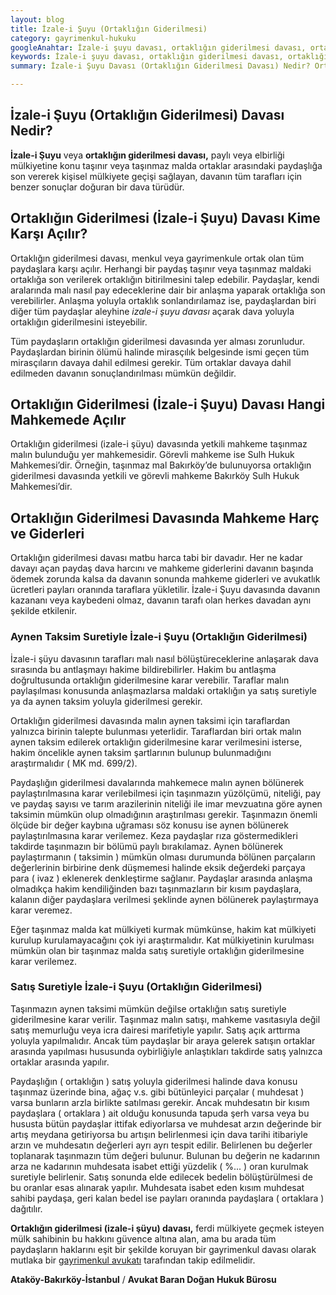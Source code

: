 ```yaml
---
layout: blog
title: İzale-i Şuyu (Ortaklığın Giderilmesi)
category: gayrimenkul-hukuku
googleAnahtar: İzale-i şuyu davası, ortaklığın giderilmesi davası, ortaklığın satış veya aynen taksim suretiyle giderilmesi gayrimenkul avukatı, bakırköy avukat, istanbul avukat, hukuk bürosu
keywords: İzale-i şuyu davası, ortaklığın giderilmesi davası, ortaklığın satış veya aynen taksim suretiyle giderilmesi gayrimenkul avukatı, bakırköy avukat, ataköy avukat, istanbul avukat, hukuk bürosu
summary: İzale-i Şuyu Davası (Ortaklığın Giderilmesi Davası) Nedir? Ortaklığın Giderilmesi Davası Kime Karşı Açılır? Yetkili ve Görevli Mahkeme, İzale-i Şuyu Davası Mahkeme Harç ve Giderleri, Aynen Taksim ve Satış Suretiyle İzale-i Şuyu

---
```



## İzale-i Şuyu (Ortaklığın Giderilmesi) Davası Nedir?

**İzale-i  Şuyu** veya **ortaklığın giderilmesi davası,** paylı veya elbirliği mülkiyetine konu taşınır veya taşınmaz malda ortaklar arasındaki paydaşlığa son vererek kişisel mülkiyete geçişi sağlayan,  davanın tüm tarafları için benzer sonuçlar doğuran bir dava türüdür.

## Ortaklığın Giderilmesi (İzale-i Şuyu) Davası Kime Karşı Açılır?

Ortaklığın giderilmesi davası,  menkul veya gayrimenkule ortak olan tüm paydaşlara karşı açılır. Herhangi bir paydaş taşınır veya taşınmaz maldaki ortaklığa son verilerek ortaklığın bitirilmesini talep edebilir. Paydaşlar, kendi aralarında malı nasıl pay edeceklerine dair bir anlaşma yaparak ortaklığa son verebilirler.  Anlaşma yoluyla ortaklık sonlandırılamaz ise, paydaşlardan biri diğer tüm paydaşlar aleyhine *izale-i şuyu davası* açarak dava yoluyla ortaklığın giderilmesini isteyebilir.

Tüm paydaşların ortaklığın giderilmesi davasında yer alması zorunludur. Paydaşlardan birinin ölümü halinde mirasçılık belgesinde ismi geçen tüm mirasçıların davaya dahil edilmesi gerekir.  Tüm ortaklar davaya dahil edilmeden davanın sonuçlandırılması mümkün değildir.

## Ortaklığın Giderilmesi (İzale-i Şuyu) Davası Hangi Mahkemede Açılır

Ortaklığın giderilmesi (izale-i şüyu) davasında yetkili mahkeme taşınmaz malın bulunduğu yer mahkemesidir. Görevli mahkeme ise Sulh Hukuk Mahkemesi’dir. Örneğin, taşınmaz mal Bakırköy’de bulunuyorsa ortaklığın giderilmesi davasında yetkili ve görevli mahkeme Bakırköy Sulh Hukuk Mahkemesi’dir.

## Ortaklığın Giderilmesi Davasında Mahkeme Harç  ve Giderleri

Ortaklığın giderilmesi davası matbu harca tabi bir davadır.  Her ne kadar davayı açan paydaş dava harcını ve mahkeme giderlerini davanın başında ödemek zorunda kalsa da davanın sonunda mahkeme giderleri ve avukatlık ücretleri payları oranında taraflara yükletilir. İzale-i Şuyu davasında davanın kazananı veya kaybedeni olmaz, davanın tarafı olan herkes davadan aynı şekilde etkilenir.

### Aynen Taksim  Suretiyle İzale-i Şuyu (Ortaklığın Giderilmesi)

İzale-i şüyu davasının tarafları malı nasıl bölüştüreceklerine anlaşarak dava sırasında bu antlaşmayı hakime bildirebilirler. Hakim bu antlaşma doğrultusunda ortaklığın giderilmesine karar verebilir. Taraflar malın paylaşılması konusunda anlaşmazlarsa maldaki ortaklığın ya satış suretiyle ya da aynen taksim yoluyla giderilmesi gerekir.

Ortaklığın giderilmesi davasında malın aynen taksimi için taraflardan yalnızca birinin talepte bulunması yeterlidir. Taraflardan biri ortak malın aynen taksim edilerek ortaklığın giderilmesine karar verilmesini isterse, hakim öncelikle aynen taksim şartlarının bulunup bulunmadığını araştırmalıdır ( MK md. 699/2).

Paydaşlığın giderilmesi davalarında mahkemece malın aynen bölünerek paylaştırılmasına karar verilebilmesi için taşınmazın yüzölçümü, niteliği, pay ve paydaş sayısı ve tarım arazilerinin niteliği ile imar mevzuatına göre aynen taksimin mümkün olup olmadığının araştırılması gerekir. Taşınmazın önemli ölçüde bir değer kaybına uğraması söz konusu ise aynen bölünerek paylaştırılmasına karar verilemez. Keza paydaşlar rıza göstermedikleri takdirde taşınmazın bir bölümü paylı bırakılamaz.
Aynen bölünerek paylaştırmanın ( taksimin ) mümkün olması durumunda bölünen parçaların değerlerinin birbirine denk düşmemesi halinde eksik değerdeki parçaya para ( ivaz ) eklenerek denkleştirme sağlanır. Paydaşlar arasında anlaşma olmadıkça hakim kendiliğinden bazı taşınmazların bir kısım paydaşlara, kalanın diğer paydaşlara verilmesi şeklinde aynen bölünerek paylaştırmaya karar veremez.

Eğer taşınmaz malda kat mülkiyeti kurmak mümkünse, hakim kat mülkiyeti kurulup kurulamayacağını çok iyi araştırmalıdır. Kat mülkiyetinin kurulması mümkün olan bir taşınmaz malda satış suretiyle ortaklığın giderilmesine karar verilemez.

### Satış Suretiyle İzale-i Şuyu (Ortaklığın Giderilmesi)

Taşınmazın aynen taksimi mümkün değilse ortaklığın satış suretiyle giderilmesine karar verilir. Taşınmaz malın satışı, mahkeme vasıtasıyla değil satış memurluğu veya icra dairesi marifetiyle yapılır. Satış açık arttırma yoluyla yapılmalıdır. Ancak tüm paydaşlar bir araya gelerek satışın ortaklar arasında yapılması hususunda oybirliğiyle anlaştıkları takdirde satış yalnızca ortaklar arasında yapılır.

Paydaşlığın ( ortaklığın ) satış yoluyla giderilmesi halinde dava konusu taşınmaz üzerinde bina, ağaç v.s. gibi bütünleyici parçalar ( muhdesat ) varsa bunların arzla birlikte satılması gerekir. Ancak muhdesatın bir kısım paydaşlara ( ortaklara ) ait olduğu konusunda tapuda şerh varsa veya bu hususta bütün paydaşlar ittifak ediyorlarsa ve muhdesat arzın değerinde bir artış meydana getiriyorsa bu artışın belirlenmesi için dava tarihi itibariyle arzın ve muhdesatın değerleri ayrı ayrı tespit edilir. Belirlenen bu değerler toplanarak taşınmazın tüm değeri bulunur. Bulunan bu değerin ne kadarının arza ne kadarının muhdesata isabet ettiği yüzdelik ( %... ) oran kurulmak suretiyle belirlenir. Satış sonunda elde edilecek bedelin bölüştürülmesi de bu oranlar esas alınarak yapılır. Muhdesata isabet eden kısım muhdesat sahibi paydaşa, geri kalan bedel ise payları oranında paydaşlara ( ortaklara ) dağıtılır.

**Ortaklığın giderilmesi (izale-i şüyu) davası,** ferdi mülkiyete geçmek isteyen mülk sahibinin bu hakkını güvence altına alan, ama bu arada tüm paydaşların haklarını eşit bir şekilde koruyan bir gayrimenkul davası olarak mutlaka bir [gayrimenkul avukatı](https://barandogan.av.tr/blog/gayrimenkul-hukuku/gayrimenkul-avukati-istanbul.html) tarafından takip edilmelidir.

**Ataköy-Bakırköy-İstanbul** / **Avukat Baran Doğan Hukuk Bürosu**
